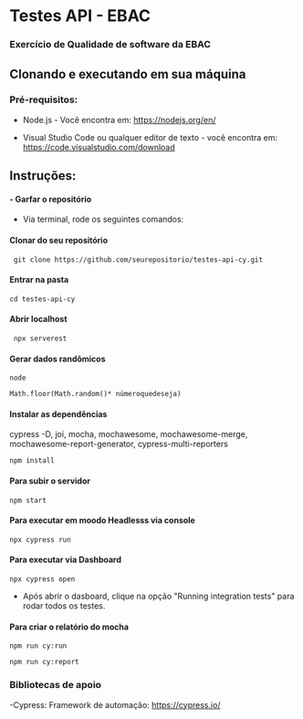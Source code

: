 # Testes API - EBAC
### Exercício de Qualidade de software da EBAC 

## Clonando e executando em sua máquina

### Pré-requisitos:

- Node.js - Você encontra em: https://nodejs.org/en/

- Visual Studio Code ou qualquer editor de texto - você encontra em: https://code.visualstudio.com/download

## Instruções:

#### - Garfar o repositório

- Via terminal, rode os seguintes comandos:

#### Clonar do seu repositório
```
 git clone https://github.com/seurepositorio/testes-api-cy.git 
```
#### Entrar na pasta
```
cd testes-api-cy
```
#### Abrir localhost
```
 npx serverest
 ```
#### Gerar dados randômicos
```
node
```
```
Math.floor(Math.random()* númeroquedeseja)
```
#### Instalar as dependências
cypress -D, joi, mocha, mochawesome, mochawesome-merge, mochawesome-report-generator, cypress-multi-reporters
```
npm install 
```
#### Para subir o servidor
```
npm start
```
#### Para executar em moodo Headlesss via console
```
npx cypress run
```
#### Para executar via Dashboard
```
npx cypress open 
```
- Após abrir o dasboard, clique na opção "Running integration tests" para rodar todos os testes.

#### Para criar o relatório do mocha
```
npm run cy:run
```
```
npm run cy:report 
```
### Bibliotecas de apoio
-Cypress: Framework de automação: https://cypress.io/